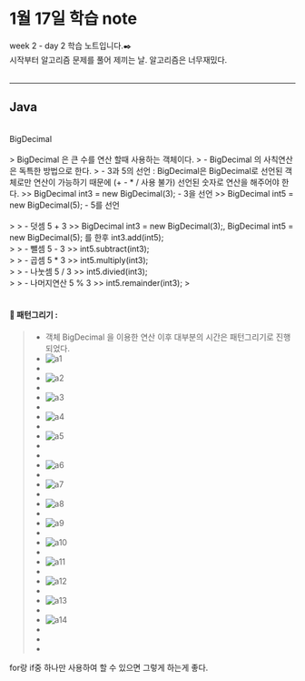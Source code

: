 1월 17일 학습 note
===================


week 2 - day 2 학습 노트입니다.:black_nib:  <br/> 시작부터 알고리즘 문제를 풀어 제끼는 날. 알고리즘은 너무재밌다.<br/><br/>

----------


Java
-------------
<br/>
BigDecimal 
<br/><br/>
> BigDecimal 은 큰 수를 연산 할때 사용하는 객체이다. 
> - BigDecimal 의 사칙연산은 독특한 방법으로 한다.
> - 3과 5의 선언 : BigDecimal은 BigDecimal로 선언된 객체로만 연산이 가능하기 때문에 (+ - * / 사용 불가) 선언된 숫자로 연산을 해주어야 한다. 
>> BigDecimal int3 = new BigDecimal(3);   - 3을 선언
>> BigDecimal int5 = new BigDecimal(5);   - 5를 선언 <br/><br/>
>
> - 덧셈 5 + 3
>> BigDecimal int3 = new BigDecimal(3);, BigDecimal int5 = new BigDecimal(5); 를 한후 int3.add(int5);   <br/>
>
> - 뺄셈 5 - 3  
>> int5.subtract(int3); <br/>
>
> - 곱셈 5 * 3
>> int5.multiply(int3); <br/>
>
> - 나눗셈 5 / 3
>> int5.divied(int3); <br/>
>
> - 나머지연산 5 % 3
>> int5.remainder(int3); 
>

<br/>
<br/>

#### :bookmark_tabs: 패턴그리기 :
> - 객체 BigDecimal 을 이용한 연산 이후 대부분의 시간은 패턴그리기로 진행되었다.
> - ![a1](https://github.com/Rocher0724/FC_ADS_LEECHOONGYUL/blob/master/class/picture/170117/a1.JPG "a1")
> - 
> - ![a2](https://github.com/Rocher0724/FC_ADS_LEECHOONGYUL/blob/master/class/picture/170117/a2.JPG "a2")
> - 
> - ![a3](https://github.com/Rocher0724/FC_ADS_LEECHOONGYUL/blob/master/class/picture/170117/a3.JPG "a3")
> - 
> - ![a4](https://github.com/Rocher0724/FC_ADS_LEECHOONGYUL/blob/master/class/picture/170117/a4.JPG "a4")
> - 
> - ![a5](https://github.com/Rocher0724/FC_ADS_LEECHOONGYUL/blob/master/class/picture/170117/a5.JPG "a5")
> - 
> - 
> - ![a6](https://github.com/Rocher0724/FC_ADS_LEECHOONGYUL/blob/master/class/picture/170117/a6.JPG "a6")
> - 
> - ![a7](https://github.com/Rocher0724/FC_ADS_LEECHOONGYUL/blob/master/class/picture/170117/a7.JPG "a7")
> - 
> - ![a8](https://github.com/Rocher0724/FC_ADS_LEECHOONGYUL/blob/master/class/picture/170117/a8.JPG "a8")
> - 
> - ![a9](https://github.com/Rocher0724/FC_ADS_LEECHOONGYUL/blob/master/class/picture/170117/a9.JPG "a9")
> - 
> - ![a10](https://github.com/Rocher0724/FC_ADS_LEECHOONGYUL/blob/master/class/picture/170117/a10.JPG "a10")
> - 
> - ![a11](https://github.com/Rocher0724/FC_ADS_LEECHOONGYUL/blob/master/class/picture/170117/a11.JPG "a11")
> - 
> - ![a12](https://github.com/Rocher0724/FC_ADS_LEECHOONGYUL/blob/master/class/picture/170117/a12.JPG "a12")
> - 
> - ![a13](https://github.com/Rocher0724/FC_ADS_LEECHOONGYUL/blob/master/class/picture/170117/a13.JPG "a13")
> - 
> - ![a14](https://github.com/Rocher0724/FC_ADS_LEECHOONGYUL/blob/master/class/picture/170117/a14.JPG "a14")
> - 
> - 
> - 



for랑 if중 하나만 사용하여 할 수 있으면 그렇게 하는게 좋다.

<br/><br/>
